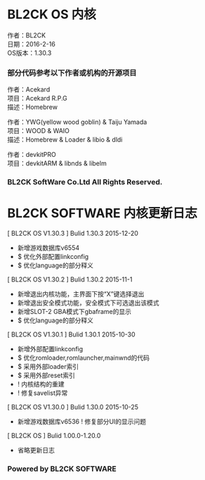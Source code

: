 # BL2CK OS 内核

作者：BL2CK  
日期：2016-2-16  
OS版本：1.30.3

### 部分代码参考以下作者或机构的开源项目

作者：Acekard  
项目：Acekard R.P.G  
描述：Homebrew  

作者：YWG(yellow wood goblin) & Taiju Yamada  
项目：WOOD & WAIO  
描述：Homebrew & Loader & libio & dldi  

作者：devkitPRO  
项目：devkitARM & libnds & libelm  

### BL2CK SoftWare Co.Ltd All Rights Reserved.

# BL2CK SOFTWARE 内核更新日志

[ BL2CK OS V1.30.3 ]
Bulid 1.30.3 2015-12-20
+ 新增游戏数据库v6554
+ $ 优化外部配置linkconfig
+ $ 优化language的部分释义

[ BL2CK OS V1.30.2 ]
Bulid 1.30.2 2015-11-1
+ 新增退出内核功能，主界面下按“X”键选择退出
+ 新增退出安全模式功能，安全模式下可选退出该模式
+ 新增SLOT-2 GBA模式下gbaframe的显示
+ $ 优化language的部分释义

[ BL2CK OS V1.30.1 ]
Bulid 1.30.1 2015-10-30
+ 新增外部配置linkconfig
+ $ 优化romloader,romlauncher,mainwnd的代码
+ $ 采用外部loader索引
+ $ 采用外部reset索引
+ ! 内核结构的重建
+ ! 修复savelist异常

[ BL2CK OS V1.30.0 ]
Bulid 1.30.0 2015-10-25
+ 新增游戏数据库v6536
! 修复部分UI的显示问题

[ BL2CK OS ]
Bulid 1.00.0-1.20.0
+ 省略更新日志

### Powered by BL2CK SOFTWARE
